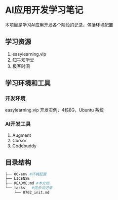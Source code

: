 # AI应用开发学习笔记

本项目是学习AI应用开发各个阶段的记录，包括环境配置

## 学习资源
1. easylearning.vip
2. 知乎知学堂
3. 极客时间

## 学习环境和工具
### 开发环境
easylearning.vip 开发实例，4核8G，Ubuntu 系统

### AI开发工具
1. Augment
2. Cursor
3. Codebuddy

## 目录结构
```bash
├── 00-env #环境配置
├── LICENSE
├── README.md #本文档
└── tasks   #提示词记录
    └── 0702_init.md
```